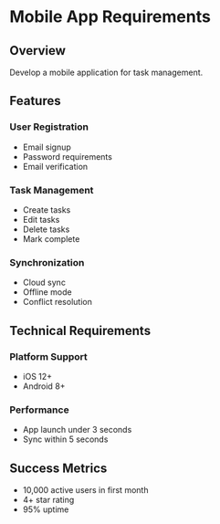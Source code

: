 # Mobile App Requirements

## Overview
Develop a mobile application for task management.

## Features

### User Registration
- Email signup
- Password requirements
- Email verification

### Task Management
- Create tasks
- Edit tasks  
- Delete tasks
- Mark complete

### Synchronization
- Cloud sync
- Offline mode
- Conflict resolution

## Technical Requirements

### Platform Support
- iOS 12+
- Android 8+

### Performance
- App launch under 3 seconds
- Sync within 5 seconds

## Success Metrics
- 10,000 active users in first month
- 4+ star rating
- 95% uptime
